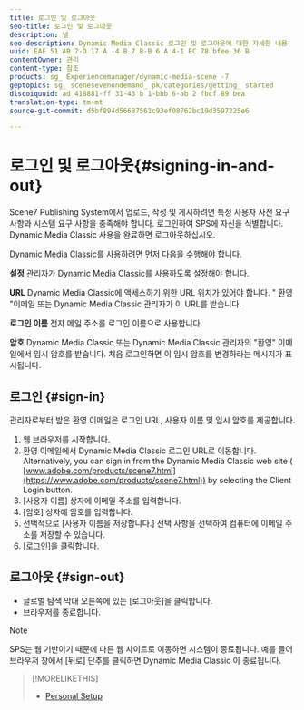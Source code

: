 ```yaml
---
title: 로그인 및 로그아웃
seo-title: 로그인 및 로그아웃
description: 널
seo-description: Dynamic Media Classic 로그인 및 로그아웃에 대한 자세한 내용
uuid: EAF 51 AB 7-D 17 A -4 B 7 B-B 6 A 4-1 EC 78 bfee 36 B
contentOwner: 관리
content-type: 참조
products: sg_ Experiencemanager/dynamic-media-scene -7
geptopics: sg_ scenesevenondemand_ pk/categories/getting_ started
discoiquuid: ad 418881-ff 31-43 b 1-bbb 6-ab 2 fbcf 89 bea
translation-type: tm+mt
source-git-commit: d5bf894d56687561c93ef08762bc19d3597225e6

---
```



# 로그인 및 로그아웃{#signing-in-and-out}

Scene7 Publishing System에서 업로드, 작성 및 게시하려면 특정 사용자 사전 요구 사항과 시스템 요구 사항을 충족해야 합니다. 로그인하여 SPS에 자신을 식별합니다. Dynamic Media Classic 사용을 완료하면 로그아웃하십시오.

Dynamic Media Classic를 사용하려면 먼저 다음을 수행해야 합니다.

**설정** 관리자가 Dynamic Media Classic를 사용하도록 설정해야 합니다.

**URL** Dynamic Media Classic에 액세스하기 위한 URL 위치가 있어야 합니다. " 환영 "이메일 또는 Dynamic Media Classic 관리자가 이 URL를 받습니다.

**로그인 이름** 전자 메일 주소를 로그인 이름으로 사용합니다.

**암호** Dynamic Media Classic 또는 Dynamic Media Classic 관리자의 "환영" 이메일에서 임시 암호를 받습니다. 처음 로그인하면 이 임시 암호를 변경하라는 메시지가 표시됩니다.

## 로그인 {#sign-in}

관리자로부터 받은 환영 이메일은 로그인 URL, 사용자 이름 및 임시 암호를 제공합니다.

1. 웹 브라우저를 시작합니다.
1. 환영 이메일에서 Dynamic Media Classic 로그인 URL로 이동합니다. Alternatively, you can sign in from the Dynamic Media Classic web site ( [www.adobe.com/products/scene7.html](https://www.adobe.com/products/scene7.html)) by selecting the Client Login button.
1. [사용자 이름] 상자에 이메일 주소를 입력합니다.
1. [암호] 상자에 암호를 입력합니다.
1. 선택적으로 [사용자 이름을 저장합니다.] 선택 사항을 선택하여 컴퓨터에 이메일 주소를 저장할 수 있습니다.
1. [로그인]을 클릭합니다.

## 로그아웃 {#sign-out}

* 글로벌 탐색 막대 오른쪽에 있는 [로그아웃]을 클릭합니다.
* 브라우저를 종료합니다.

>[!NOTE]
>
>SPS는 웹 기반이기 때문에 다른 웹 사이트로 이동하면 시스템이 종료됩니다. 예를 들어 브라우저 창에서 [뒤로] 단추를 클릭하면 Dynamic Media Classic 이 종료됩니다.

>[!MORELIKETHIS]
>
>* [Personal Setup](personal-setup.md#personal_setup)

